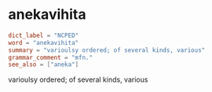 # anekavihita

``` toml
dict_label = "NCPED"
word = "anekavihita"
summary = "varioulsy ordered; of several kinds, various"
grammar_comment = "mfn."
see_also = ["aneka"]
```

varioulsy ordered; of several kinds, various

